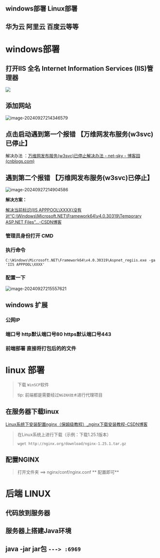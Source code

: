 ## windows部署   Linux部署

## 华为云 阿里云 百度云等等

# windows部署



## 打开IIS 全名  Internet Information Services (IIS)管理器

<img src="https://gitee.com/shixinde/picture-bed/raw/master/image-20240927214405743.png"/>

## 添加网站

![image-20240927214346579](https://gitee.com/shixinde/picture-bed/raw/master/image-20240927214346579.png)

## 点击启动遇到第一个报错 【万维网发布服务(w3svc)已停止】

解决办法 ：[万维网发布服务(w3svc)已停止解决办法 - net-sky - 博客园 (cnblogs.com)](https://www.cnblogs.com/net-sky/p/13129783.html)



## 遇到第二个报错 【万维网发布服务(w3svc)已停止】

![image-20240927214904586](https://gitee.com/shixinde/picture-bed/raw/master/image-20240927214904586.png)

**解决方案：**

[解决当前标识(IIS APPPOOL\XXXX)没有对“C:\Windows\Microsoft.NET\Framework64\v4.0.30319\Temporary ASP.NET Files”...-CSDN博客](https://blog.csdn.net/qubernet/article/details/129312428)

### 管理员身份打开  CMD

### 执行命令 

```dist
C:\Windows\Microsoft.NET\Framework64\v4.0.30319\Aspnet_regiis.exe -ga 'IIS APPPOOL\XXXX'
```

### 配置一下

![image-20240927215557621](https://gitee.com/shixinde/picture-bed/raw/master/image-20240927215557621.png)



## windows 扩展

### 公网IP

### 端口号  http默认端口号80  https默认端口号443

### 前端部署 直接将打包后的的文件



# linux 部署

> 下载 `WinSCP`软件
>
> tip: 前端都是需要经过`NGINX技术`进行代理项目

##   在服务器下载linux

[Linux系统下安装配置nginx（保姆级教程）_nginx下载安装教程-CSDN博客](https://blog.csdn.net/qq_65732918/article/details/131862373)

>在Linux系统上进行下载（示例：下载1.25.1版本）
>
>```nginx
>wget http://nginx.org/download/nginx-1.25.1.tar.gz
>```

## 配置NGINX

> 打开文件夹 ==> nginx/conf/nginx.conf              ** 配置即可**





# 后端 LINUX

## 代码放到服务器

## 服务器上搭建Java环境

## java -jar jar包   `---> :6969`





